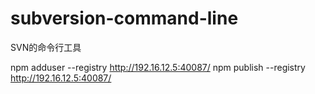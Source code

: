 # subversion-command-line
SVN的命令行工具

npm adduser --registry http://192.16.12.5:40087/
npm publish --registry http://192.16.12.5:40087/
